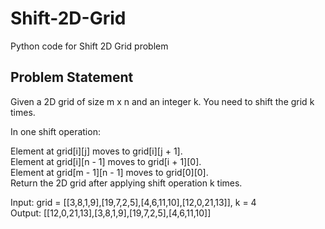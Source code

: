 # Shift-2D-Grid
Python code for Shift 2D Grid problem

## Problem Statement
Given a 2D grid of size m x n and an integer k. You need to shift the grid k times.

In one shift operation:

Element at grid[i][j] moves to grid[i][j + 1].<br>
Element at grid[i][n - 1] moves to grid[i + 1][0].<br>
Element at grid[m - 1][n - 1] moves to grid[0][0].<br>
Return the 2D grid after applying shift operation k times.<br>

Input: grid = [[3,8,1,9],[19,7,2,5],[4,6,11,10],[12,0,21,13]], k = 4<br>
Output: [[12,0,21,13],[3,8,1,9],[19,7,2,5],[4,6,11,10]]<br>
